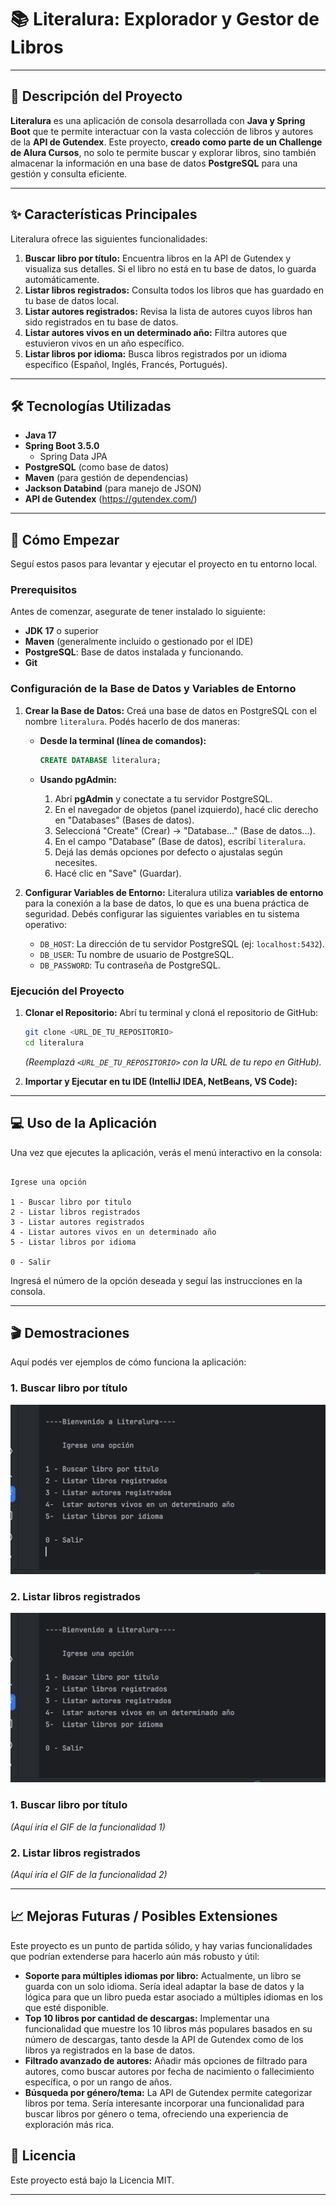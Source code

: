 # 📚 Literalura: Explorador y Gestor de Libros

---

## 📖 Descripción del Proyecto

**Literalura** es una aplicación de consola desarrollada con **Java y Spring Boot** que te permite interactuar con la vasta colección de libros y autores de la **API de Gutendex**. Este proyecto, **creado como parte de un Challenge de Alura Cursos**, no solo te permite buscar y explorar libros, sino también almacenar la información en una base de datos **PostgreSQL** para una gestión y consulta eficiente.

---

## ✨ Características Principales

Literalura ofrece las siguientes funcionalidades:

1.  **Buscar libro por título:** Encuentra libros en la API de Gutendex y visualiza sus detalles. Si el libro no está en tu base de datos, lo guarda automáticamente.
2.  **Listar libros registrados:** Consulta todos los libros que has guardado en tu base de datos local.
3.  **Listar autores registrados:** Revisa la lista de autores cuyos libros han sido registrados en tu base de datos.
4.  **Listar autores vivos en un determinado año:** Filtra autores que estuvieron vivos en un año específico.
5.  **Listar libros por idioma:** Busca libros registrados por un idioma específico (Español, Inglés, Francés, Portugués).

---

## 🛠️ Tecnologías Utilizadas

* **Java 17**
* **Spring Boot 3.5.0**
    * Spring Data JPA
* **PostgreSQL** (como base de datos)
* **Maven** (para gestión de dependencias)
* **Jackson Databind** (para manejo de JSON)
* **API de Gutendex** (https://gutendex.com/)

---

## 🚀 Cómo Empezar

Seguí estos pasos para levantar y ejecutar el proyecto en tu entorno local.

### Prerequisitos

Antes de comenzar, asegurate de tener instalado lo siguiente:

* **JDK 17** o superior
* **Maven** (generalmente incluido o gestionado por el IDE)
* **PostgreSQL**: Base de datos instalada y funcionando.
* **Git**

### Configuración de la Base de Datos y Variables de Entorno

1.  **Crear la Base de Datos:**
    Creá una base de datos en PostgreSQL con el nombre `literalura`. Podés hacerlo de dos maneras:

    * **Desde la terminal (línea de comandos):**
        ```sql
        CREATE DATABASE literalura;
        ```

    * **Usando pgAdmin:**
        1.  Abrí **pgAdmin** y conectate a tu servidor PostgreSQL.
        2.  En el navegador de objetos (panel izquierdo), hacé clic derecho en "Databases" (Bases de datos).
        3.  Seleccioná "Create" (Crear) -> "Database..." (Base de datos...).
        4.  En el campo "Database" (Base de datos), escribí `literalura`.
        5.  Dejá las demás opciones por defecto o ajustalas según necesites.
        6.  Hacé clic en "Save" (Guardar).

2.  **Configurar Variables de Entorno:**
    Literalura utiliza **variables de entorno** para la conexión a la base de datos, lo que es una buena práctica de seguridad. Debés configurar las siguientes variables en tu sistema operativo:

    * `DB_HOST`: La dirección de tu servidor PostgreSQL (ej: `localhost:5432`).
    * `DB_USER`: Tu nombre de usuario de PostgreSQL.
    * `DB_PASSWORD`: Tu contraseña de PostgreSQL.

    
### Ejecución del Proyecto

1.  **Clonar el Repositorio:**
    Abrí tu terminal y cloná el repositorio de GitHub:
    ```bash
    git clone <URL_DE_TU_REPOSITORIO>
    cd literalura
    ```
    *(Reemplazá `<URL_DE_TU_REPOSITORIO>` con la URL de tu repo en GitHub).*

2.  **Importar y Ejecutar en tu IDE (IntelliJ IDEA, NetBeans, VS Code):**
    

---

## 💻 Uso de la Aplicación

Una vez que ejecutes la aplicación, verás el menú interactivo en la consola:

```----Bienvenido a Literalura----

Igrese una opción

1 - Buscar libro por titulo
2 - Listar libros registrados
3 - Listar autores registrados
4 - Listar autores vivos en un determinado año
5 - Listar libros por idioma

0 - Salir
```

Ingresá el número de la opción deseada y seguí las instrucciones en la consola.

---

## 🎬 Demostraciones

Aquí podés ver ejemplos de cómo funciona la aplicación:

### 1. Buscar libro por título

![Demostración de búsqueda de libro](images/literalurav1.gif)

### 2. Listar libros registrados

![Demostración de listado de libros](images/lireralura2.gif)

### 1. Buscar libro por título

*(Aquí iría el GIF de la funcionalidad 1)*

### 2. Listar libros registrados

*(Aquí iría el GIF de la funcionalidad 2)*

---

## 📈 Mejoras Futuras / Posibles Extensiones

Este proyecto es un punto de partida sólido, y hay varias funcionalidades que podrían extenderse para hacerlo aún más robusto y útil:

* **Soporte para múltiples idiomas por libro:** Actualmente, un libro se guarda con un solo idioma. Sería ideal adaptar la base de datos y la lógica para que un libro pueda estar asociado a múltiples idiomas en los que esté disponible.
* **Top 10 libros por cantidad de descargas:** Implementar una funcionalidad que muestre los 10 libros más populares basados en su número de descargas, tanto desde la API de Gutendex como de los libros ya registrados en la base de datos.
* **Filtrado avanzado de autores:** Añadir más opciones de filtrado para autores, como buscar autores por fecha de nacimiento o fallecimiento específica, o por un rango de años.
* **Búsqueda por género/tema:** La API de Gutendex permite categorizar libros por tema. Sería interesante incorporar una funcionalidad para buscar libros por género o tema, ofreciendo una experiencia de exploración más rica.

## 📄 Licencia

Este proyecto está bajo la Licencia MIT.

---
